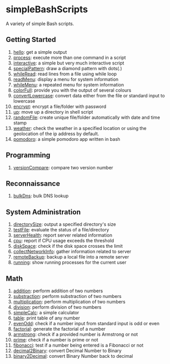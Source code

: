 # simpleBashScripts
A variety of simple Bash scripts.

## Getting Started

1. [hello](scripts/hello): get a simple output
1. [process](scripts/process): execute more than one command in a script
1. [interactive](scripts/interactive): a simple but very much interactive script
1. [specialPattern](scripts/specialPattern): draw a diamond pattern with dots(.)
1. [whileRead](scripts/whileRead): read lines from a file using while loop
1. [readMenu](scripts/readMenu): display a menu for system information
1. [whileMenu](scripts/whileMenu): a repeated menu for system information
1. [colorFull](scripts/colorFull): provide you with the output of several colours
1. [convertLowercase](scripts/convertLowercase): convert data either from the file or standard input to lowercase
1. [encrypt](scripts/encrypt): encrypt a file/folder with password
1. [up](scripts/up): move up a directory in shell script
1. [randomFile](scripts/randomFile): create unique file/folder automatically with date and time stamp
1. [weather](scripts/weather): check the weather in a specified location or using the geolocation of the ip address by default.
1. [pomodoro](scripts/pomodoro): a simple pomodoro app written in bash

## Programming

1. [versionCompare](scripts/versionCompare): compare two version number

## Reconnaissance

1. [bulkDns](scripts/bulkDns): bulk DNS lookup

## System Administration

1. [directorySize](scripts/directorySize): output a specified directory's size
1. [testFile](scripts/testFile): evaluate the status of a file/directory
1. [serverHealth](scripts/serverHealth): report server related information
1. [cpu](scripts/cpu): report if CPU usage exceeds the threshold
1. [diskSpace](scripts/diskSpace): check if the disk space crosses the limit
1. [collectNetworkInfo](scripts/collectNetworkInfo): gather information related to server
1. [remoteBackup](scripts/remoteBackup): backup a local file into a remote server
1. [running](scripts/running): show running processes for the current user

## Math

1. [addition](scripts/addition): perform addition of two numbers
1. [substraction](scripts/substraction): perform substraction of two numbers
1. [multiplication](scripts/multiplication): perform multiplication of two numbers
1. [division](scripts/division): perform division of two numbers
1. [simpleCalc](scripts/simpleCalc): a simple calculator
1. [table](scripts/table): print table of any number
1. [evenOdd](scripts/evenOdd): check if a number input from standard input is odd or even
1. [factorial](scripts/factorial): generate the factorial of a number
1. [armstrong](scripts/armstrong): check if a provided number is Armstrong or not
1. [prime](scripts/prime): check if a number is prime or not
1. [fibonacci](scripts/fibonacci): test if a number being entered is a Fibonacci or not
1. [decimal2Binary](scripts/decimal2Binary): convert Decimal Number to Binary
1. [binary2Decimal](scripts/binary2Decimal): convert Binary Number back to decimal
